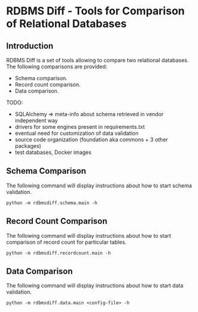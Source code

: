 # RDBMS Diff - Tools for Comparison of Relational Databases

## Introduction
RDBMS Diff is a set of tools allowing to compare two relational databases. The following comparisons are provided:
* Schema comparison.
* Record count comparison.
* Data comparison.

TODO:
- SQLAlchemy => meta-info about schema retrieved in vendor independent way
- drivers for some engines present in requirements.txt
- eventual need for customization of data validation
- source code organization (foundation aka commons + 3 other packages)
- test databases, Docker images

## Schema Comparison
The following command will display instructions about how to start schema validation.
```
python -m rdbmsdiff.schema.main -h
```

## Record Count Comparison
The following command will display instructions about how to start comparison of record count for particular tables.
```
python -m rdbmsdiff.recordcount.main -h
```

## Data Comparison
The following command will display instructions about how to start data validation.
```
python -m rdbmsdiff.data.main <config-file> -h
```